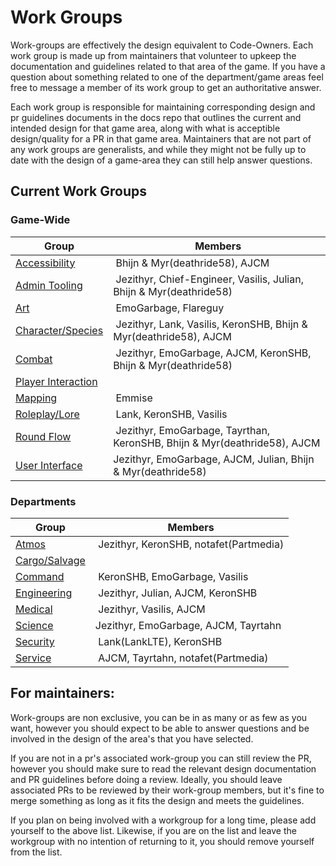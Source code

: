 Work Groups
=====================
Work-groups are effectively the design equivalent to Code-Owners. Each work group is made up from maintainers that volunteer to upkeep the documentation and guidelines related to that area of the game. If you have a question about something related to one of the department/game areas feel free to message a member of its work group to get an authoritative answer.

Each work group is responsible for maintaining corresponding design and pr guidelines documents in the docs repo that outlines the current and intended design for that game area, along with what is acceptible design/quality for a PR in that game area. Maintainers that are not part of any work groups are generalists, and while they might not be fully up to date with the design of a game-area they can still help answer questions.


## Current Work Groups

### Game-Wide

| Group | Members |
|-------|---------|
| [Accessibility](../space-station-14/accessibility.md) | Bhijn & Myr(deathride58), AJCM |
| [Admin Tooling](../space-station-14/admin-tools.md) |  Jezithyr, Chief-Engineer, Vasilis, Julian, Bhijn & Myr(deathride58) |
| [Art](../space-station-14/art.md) | EmoGarbage, Flareguy |
| [Character/Species](../space-station-14/characters-species.md) | Jezithyr, Lank, Vasilis, KeronSHB, Bhijn & Myr(deathride58), AJCM |
| [Combat](../space-station-14/combat.md) | Jezithyr, EmoGarbage, AJCM, KeronSHB, Bhijn & Myr(deathride58) |
| [Player Interaction](../space-station-14/player-interaction.md) | |
| [Mapping](../space-station-14/mapping.md) | Emmise |
| [Roleplay/Lore](../space-station-14/roleplay-lore.md) | Lank, KeronSHB, Vasilis |
| [Round Flow](../space-station-14/round-flow.md) | Jezithyr, EmoGarbage, Tayrthan, KeronSHB, Bhijn & Myr(deathride58), AJCM |
| [User Interface](../space-station-14/user-interface.md) | Jezithyr, EmoGarbage, AJCM, Julian, Bhijn & Myr(deathride58) |

### Departments
| Group | Members |
|-------|---------|
| [Atmos](../space-station-14/departments/atmos.md) | Jezithyr, KeronSHB, notafet(Partmedia) |
| [Cargo/Salvage](../space-station-14/departments/cargo-salvage.md) | | 
| [Command](../space-station-14/departments/command.md) | KeronSHB, EmoGarbage, Vasilis |
| [Engineering](../space-station-14/departments/engineering.md) | Jezithyr, Julian, AJCM, KeronSHB |
| [Medical](../space-station-14/departments/medical.md) | Jezithyr, Vasilis, AJCM |
| [Science](../space-station-14/departments/science.md) | Jezithyr, EmoGarbage, AJCM, Tayrtahn |
| [Security](../space-station-14/departments/security.md) | Lank(LankLTE), KeronSHB |
| [Service](../space-station-14/departments/service.md) | AJCM, Tayrtahn, notafet(Partmedia) |

## For maintainers:

Work-groups are non exclusive, you can be in as many or as few as you want, however you should expect to be able to answer questions and be involved in the design of the area's that you have selected. 

If you are not in a pr's associated work-group you can still review the PR, however you should make sure to read the relevant design documentation and PR guidelines before doing a review. Ideally, you should leave associated PRs to be reviewed by their work-group members, but it's fine to merge something as long as it fits the design and meets the guidelines.

If you plan on being involved with a workgroup for a long time, please add yourself to the above list. Likewise, if you are on the list and leave the workgroup with no intention of returning to it, you should remove yourself from the list.
